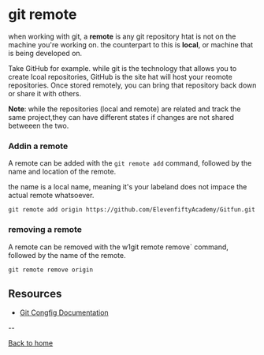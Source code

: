 # git remote

when working with git, a **remote** is any git repository htat is not on the machine you're working on. the counterpart to this is **local**, or machine that is being developed on. 

Take GitHub for example. while git is the technology that allows you to create lcoal repositories, GitHub is the site hat will host your reomote repositories. Once stored remotely, you can bring that repository back down or share it with others.

**Note**: while the repositories (local and remote) are related and track the same project,they can have different states if changes are not shared betweeen the two. 

### Addin a remote

A remote can be added with the `git remote add` command, followed by the name and location of the remote.

the name is a local name, meaning it's your labeland does not impace the actual remote whatsoever. 

```
git remote add origin https://github.com/ElevenfiftyAcademy/Gitfun.git
```

### removing a remote

A remote can be removed with the w1git remote remove` command, followed by the name of the remote.

```
git remote remove origin
```

## Resources 

- [Git Congfig Documentation](https://git-sccm.com/docs/git-remote)

--

[Back to home](../READ.md)